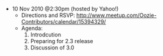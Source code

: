 * 10 Nov 2010 @2:30pm (hosted by Yahoo!)
    * Directions and RSVP: http://www.meetup.com/Oozie-Contributors/calendar/15394329/
    * Agenda:
        1. Introdcution
        2. Preparing for 2.3 release
        3. Discussion of 3.0